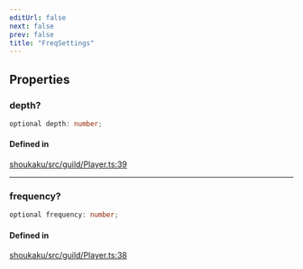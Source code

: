 ```yaml
---
editUrl: false
next: false
prev: false
title: "FreqSettings"
---
```


## Properties

<a id="depth" name="depth"></a>

### depth?

```ts
optional depth: number;
```

#### Defined in

[shoukaku/src/guild/Player.ts:39](https://github.com/shipgirlproject/shoukaku/blob/30762f5af6c7b4176e69ee96fa39bc204a7cff21/src/guild/Player.ts#L39)

***

<a id="frequency" name="frequency"></a>

### frequency?

```ts
optional frequency: number;
```

#### Defined in

[shoukaku/src/guild/Player.ts:38](https://github.com/shipgirlproject/shoukaku/blob/30762f5af6c7b4176e69ee96fa39bc204a7cff21/src/guild/Player.ts#L38)
